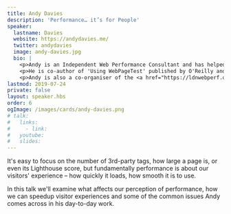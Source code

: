 ```yaml
---
title: Andy Davies
description: 'Performance… it’s for People'
speaker:
  lastname: Davies
  website: https://andydavies.me/
  twitter: andydavies
  image: andy-davies.jpg
  bio: |
    <p>Andy is an Independent Web Performance Consultant and has helped some of the UK’s leading retailers, newspapers and financial services companies make their sites faster.</p>
    <p>He is co-author of 'Using WebPageTest' published by O'Reilly and author of 'The Pocket Guide to Web Performance'.</p>
    <p>Andy is also a co-organiser of the <a href="https://ldnwebperf.org" rel="external">London Web Performance meetup</a>.</p>
lastmod: 2019-07-24
private: false
layout: speaker.hbs
order: 6
ogImage: /images/cards/andy-davies.png
# talk:
#   links:
#     - link:
#   youtube:
#   slides:
---
```


It's easy to focus on the number of 3rd-party tags, how large a page is, or even its Lighthouse score, but fundamentally performance is about our visitors' experience – how quickly it loads, how smooth it is to use.

In this talk we'll examine what affects our perception of performance, how we can speedup visitor experiences and some of the common issues Andy comes across in his day-to-day work.
